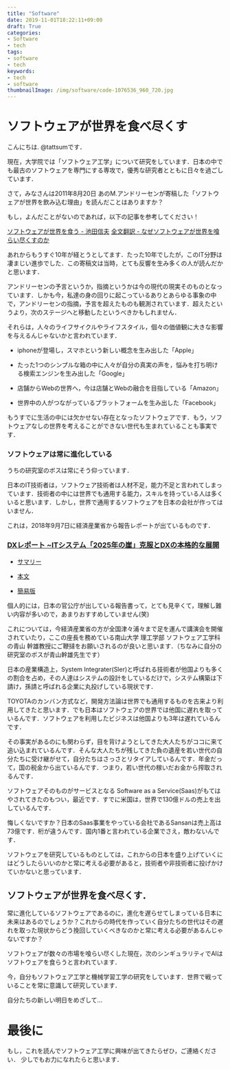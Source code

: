 ```yaml
---
title: "Software"
date: 2019-11-01T18:22:11+09:00
draft: True
categories:
- Software
- tech
tags:
- software
- tech
keywords:
- tech
- software
thumbnailImage: /img/software/code-1076536_960_720.jpg
---
```


<!--more-->

# ソフトウェアが世界を食べ尽くす

こんにちは. @tattsumです．

現在，大学院では「ソフトウェア工学」について研究をしています．日本の中でも最古のソフトウェアを専門にする専攻で，優秀な研究者とともに日々を過ごしています．

さて，みなさんは2011年8月20日 あのM.アンドリーセンが寄稿した「ソフトウェアが世界を飲み込む理由」を読んだことはありますか？

もし，よんだことがないのであれば，以下の記事を参考してください！

[ソフトウェアが世界を食う - 池田信夫](http://ikedanobuo.livedoor.biz/archives/51736663.html)
[全文翻訳 - なぜソフトウェアが世界を喰らい尽くすのか](https://goo.gl/KPNQe9)

あれからもうすぐ10年が経とうとしてます．たった10年でしたが，このIT分野は凄まじい進歩でした．この寄稿文は当時，とても反響を生み多くの人が読んだかと思います．

アンドリーセンの予言というか，指摘というかは今の現代の現実そのものとなっています．しかも今，私達の身の回りに起こっているありとあらゆる事象の中で，アンドリーセンの指摘，予言を超えたものも観測されています．超えたというより，次のステージへと移動したというべきかもしれません．

それらは，人々のライフサイクルやライフスタイル，個々の価値観に大きな影響を与えるんじゃないかと言われています．

- iphoneが登場し，スマホという新しい概念を生み出した「Apple」

- たった1つのシンプルな箱の中に人々が自分の真実の声を，悩みを打ち明ける検索エンジンを生み出した「Google」

- 店舗からWebの世界へ，今は店舗とWebの融合を目指している「Amazon」

- 世界中の人がつながっているプラットフォームを生み出した「Facebook」

もうすでに生活の中には欠かせない存在となったソフトウェアです．もう，ソフトウェアなしの世界を考えることができない世代も生まれていることも事実です．

### ソフトウェアは常に進化している

うちの研究室のボスは常にそう仰っています．

日本のIT技術者は，ソフトウェア技術者は人材不足，能力不足と言われてしまっています．技術者の中には世界でも通用する能力，スキルを持っている人は多くいると思います．しかし，世界で通用するソフトウェアを日本の会社が作ってはいません．

これは，2018年9月7日に経済産業省から報告レポートが出ているものです．

### [DXレポート ~ITシステム「2025年の崖」克服とDXの本格的な展開](https://www.meti.go.jp/shingikai/mono_info_service/digital_transformation/20180907_report.html)

- [サマリー](https://www.meti.go.jp/shingikai/mono_info_service/digital_transformation/pdf/20180907_01.pdf)

- [本文](https://www.meti.go.jp/shingikai/mono_info_service/digital_transformation/pdf/20180907_03.pdf)

- [簡易版](https://www.meti.go.jp/shingikai/mono_info_service/digital_transformation/pdf/20180907_02.pdf)

個人的には，日本の官公庁が出している報告書って，とても見辛くて，理解し難い内容が多いので，あまりおすすめしていません(笑)

これについては，今経済産業省の方が全国津々浦々まで足を運んで講演会を開催されていたり，ここの座長を務めている南山大学 理工学部 ソフトウェア工学科の青山 幹雄教授にご鞭撻をお願いされるのが良いと思います．（ちなみに自分の研究室のボスが青山幹雄先生です）

日本の産業構造上，System Integrater(Sler)と呼ばれる技術者が他国よりも多くの割合を占め，その人達はシステムの設計をしているだけで，システム構築は下請け，孫請と呼ばれる企業に丸投げしている現状です．

TOYOTAのカンバン方式など，開発方法論は世界でも通用するものを古来より利用してきたと思います．でも日本はソフトウェアの世界では他国に遅れを取っているんです．ソフトウェアを利用したビジネスは他国よりも3年は遅れているんです．

その事実があるのにも関わらず，目を背けようとしてきた大人たちがココに来て追い込まれているんです．そんな大人たちが残してきた負の遺産を若い世代の自分たちに受け継がせて，自分たちはさっさとリタイアしているんです．年金だって，国の税金から出ているんです．つまり，若い世代の稼いだお金から搾取されるんです．

ソフトウェアそのものがサービスとなる Software as a Service(Saas)がもてはやされてきたのもつい，最近です．すでに米国は，世界で130億ドルの売上を出しているんです．

悔しくないですか？日本のSaas事業をやっている会社であるSansanは売上高は73億です．桁が違うんです．国内1番と言われている企業でさえ，敵わないんです．

ソフトウェアを研究しているものとしては，これからの日本を盛り上げていくにはどうしたらいいのかと常に考える必要があると，技術者や非技術者に投げかけていかないと思っています．


## ソフトウェアが世界を食べ尽くす．

常に進化しているソフトウェアであるのに，進化を遅らせてしまっている日本に未来はあるのでしょうか？これからの時代を作っていく自分たちの世代はその遅れを取った現状からどう挽回していくべきなのかと常に考える必要があるんじゃないですか？

ソフトウェアが数々の市場を喰らい尽くした現在，次のシンギュラリティでAIはソフトウェアを食らうと言われています．

今，自分もソフトウェア工学と機械学習工学の研究をしています．世界で戦っていることを常に意識して研究しています．

自分たちの新しい明日をめざして...


# 最後に

もし，これを読んでソフトウェア工学に興味が出てきたらぜひ，ご連絡ください．
少しでもお力になれたらと思います．
